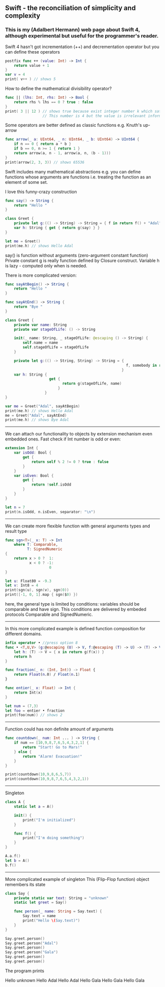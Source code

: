 ## Swift - the reconciliation of simplicity and complexity
### This is my (Adalbert Hermann) web page about Swift 4, although experimental but useful for the programmer's reader.


Swift 4 hasn't got incrementation (++) and decrementation operator but you can define these operators

```swift
postfix func ++ (value: Int) -> Int {
    return value + 1
}
var v = 4
print( v++ ) // shows 5
```

How to define the mathematical divisibility operator?

```swift
func || (lhs: Int, rhs: Int) -> Bool {
    return rhs % lhs == 0 ? true : false
}
print( 3 || 12 ) // shows true because exist integer number k which satisfies condition: 3 * k = 12.
                 // This number is 4 but the value is irrelevant information.
```

Some operators are better defined as classic functions e.g. Knuth's up-arrow

```swift
func arrow(_ a: UInt64, _ n: UInt64, _ b: UInt64) -> UInt64 {
    if n == 0 { return a * b }
    if b == 0, n >= 1 { return 1 }
    return arrow(a, n - 1, arrow(a, n, (b - 1)))
}
print(arrow(2, 3, 3)) // shows 65536
```

Swift includes many mathematical abstractions e.g. you can define functions whose arguments
are functions i.e. treating the function as an element of some set.

I love this funny-crazy construction

```swift
func say() -> String {
    return "Hello "
}

class Greet {
    private let g:(() -> String) -> String = { f in return f() + "Adal" }
    var h: String { get { return g(say) } }
}

let me = Greet()
print(me.h) // shows Hello Adal
```

say() is function without arguments (zero-argument constant function)
Private constant g is really function defined by Closure construct.
Variable h is lazy - computed only when is needed.

There is more complicated version:

```swift
func sayAtBegin() -> String {
    return "Hello "
}

func sayAtEnd() -> String {
    return "Bye "
}

class Greet {
    private var name: String
    private var stageOfLife: () -> String

    init(_ name: String, _ stageOfLife: @escaping () -> String) {
        self.name = name
        self.stageOfLife = stageOfLife
    }

    private let g:(() -> String, String) -> String = {
                                                       f, somebody in return f() + somebody
                                                     }
    var h: String {
                    get {
                          return g(stageOfLife, name)
                        }
                  }
}

var me = Greet("Adal", sayAtBegin)
print(me.h) // shows Hello Adal
me = Greet("Adal", sayAtEnd)
print(me.h) // shows Bye Adal
```
_______________________________________________________________________________________

We can attach our functionality to objects by extension mechanism even embedded ones.
Fast check if Int number is odd or even:

```swift
extension Int {
    var isOdd: Bool {
        get {
            return self % 2 != 0 ? true : false
        }
    }
    var isEven: Bool {
        get {
            return !self.isOdd
        }
    }
}

let n = 7
print(n.isOdd, n.isEven, separator: "\n")
```
_________________________________________________________________________________

We can create more flexible function with general arguments types and result type

```swift
func sgn<T>(_ x: T) -> Int
    where T: Comparable,
          T: SignedNumeric
{
    return x > 0 ?  1:
           x < 0 ? -1:
                    0
}

let u: Float80 = -9.3
let v: Int8 = 4
print(sgn(u), sgn(v), sgn(0))
print([-1, 0, 1].map { sgn($0) })
```
here, the general type is limited by conditions: variables should be comparable and have sign.
This conditions are delivered by embeded protocols Comparable and SignedNumeric.
__________________________________________________________________________


In this more complicated example is defined function composition for different domains.

```swift
infix operator • //press option 8
func • <T,U,V> (g:@escaping (U) -> V, f:@escaping (T) -> U) -> (T) -> V {
    let h: (T) -> V = { x in return g(f(x)) }
    return h
}

func fraction(_ n: (Int, Int)) -> Float {
    return Float(n.0) / Float(n.1)
}

func entier(_ x: Float) -> Int {
    return Int(x)
}

let num = (7,3)
let foo = entier • fraction
print(foo(num)) // shows 2
```
______________________________________________________________________________


Function could has non definite amount of arguments

```swift
func countdown(_ num: Int ... ) -> String {
    if num == [10,9,8,7,6,5,4,3,2,1] {
        return "Start! Go to Mars!"
    } else {
        return "Alarm! Evacuation!"
    }
}

print(countdown(10,9,8,6,5,7))
print(countdown(10,9,8,7,6,5,4,3,2,1))
```
________________________________________________________________________


Singleton

```swift
class A {
    static let a = A()

    init() {
        print("I'm initialized")
    }

    func f() {
        print("I'm doing something")
    }
}

A.a.f()
let b = A()
b.f()
```
______________________________________________________________________________

More complicated example of singleton
This (Flip-Flop function) object remembers its state

```swift
class Say {
    private static var text: String = "unknown"
    static let greet = Say()

    func person(_ name: String = Say.text) {
        Say.text = name
        print("Hello \(Say.text)")
    }
}

Say.greet.person()
Say.greet.person("Adal")
Say.greet.person()
Say.greet.person("Gala")
Say.greet.person()
Say.greet.person()
```

The program prints

Hello unknown
Hello Adal
Hello Adal
Hello Gala
Hello Gala
Hello Gala
